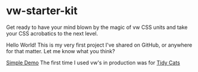 # vw-starter-kit
Get ready to have your mind blown by the magic of vw CSS units and take your CSS acrobatics to the next level.

Hello World! This is my very first project I've shared on GitHub, or anywhere for that matter. Let me know what you think?

[Simple Demo](http://hemminger8.github.io/vw-starter-kit/)
The first time I used vw's in production was for [Tidy Cats](http://www.tidycats.com/InnovationLab)